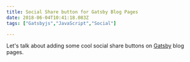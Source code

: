 ```yaml
---
title: Social Share button for Gatsby Blog Pages
date: 2018-06-04T10:41:18.083Z
tags: ["Gatsbyjs","JavaScript","Social"]

---
```


Let's talk about adding some cool social share buttons on [Gatsby](https://gatsbyjs.org) blog pages.